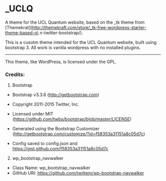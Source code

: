 # _UCLQ

A theme for the UCL Quantum website, based on the _tk theme from [Themekrat](http://themekraft.com/store/_tk-free-wordpress-starter-theme-based-o\
n-twitter-bootstrap/).

This is a cusotm theme intended for the UCL Quantum website, built using bootstrap 3. All work is vanilla wordpress with no installed plugins.

*************************************************************

This theme, like WordPress, is licensed under the GPL.

### Credits:

1. Bootstrap

 * Bootstrap v3.3.6 (http://getbootstrap.com)
 * Copyright 2011-2015 Twitter, Inc.
 * Licensed under MIT (https://github.com/twbs/bootstrap/blob/master/LICENSE)

 * Generated using the Bootstrap Customizer (http://getbootstrap.com/customize/?id=f58353a31151a8c05d7c)
 * Config saved to config.json and https://gist.github.com/f58353a31151a8c05d7c

2. wp_bootstrap_navwalker

* Class Name: wp_bootstrap_navwalker
* GitHub URI: https://github.com/twittem/wp-bootstrap-navwalker
